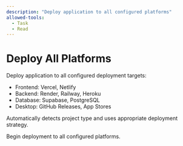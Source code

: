 ```yaml
---
description: "Deploy application to all configured platforms"
allowed-tools:
  - Task
  - Read
---
```


# Deploy All Platforms

Deploy application to all configured deployment targets:

- Frontend: Vercel, Netlify
- Backend: Render, Railway, Heroku  
- Database: Supabase, PostgreSQL
- Desktop: GitHub Releases, App Stores

Automatically detects project type and uses appropriate deployment strategy.

Begin deployment to all configured platforms.
